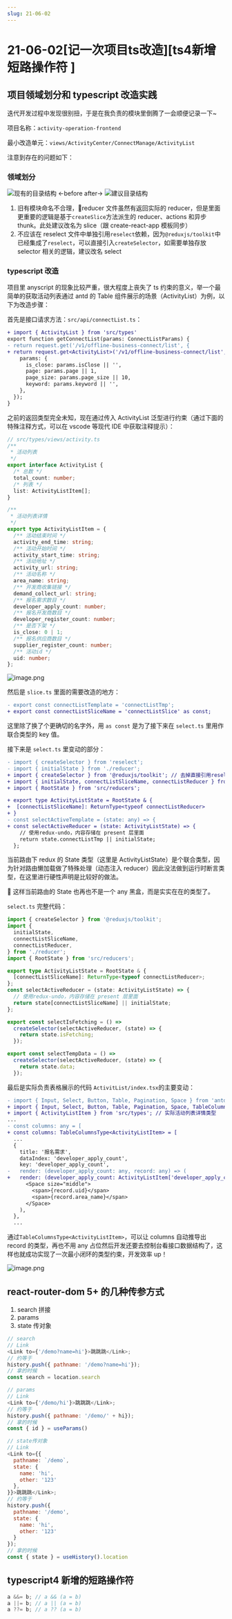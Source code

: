 ```yaml
---
slug: 21-06-02
---
```


# 21-06-02[记一次项目ts改造][ts4新增短路操作符 ]

## 项目领域划分和 typescript 改造实践

迭代开发过程中发现很别扭，于是在我负责的模块里倒腾了一会顺便记录一下~

项目名称：`activity-operation-frontend`

最小改造单元：`views/ActivityCenter/ConnectManage/ActivityList`

注意到存在的问题如下：

### 领域划分

![现有的目录结构](https://i.loli.net/2021/06/02/7l8Uc1SuiF5WyYq.png '现有目录结构') ←before after→ ![建议目录结构](https://i.loli.net/2021/06/02/UCL9ka6nQh4IxZX.png '现有目录结构')

1. 旧有模块命名不合理，reducer 文件虽然有返回实际的 reducer，但是里面更重要的逻辑是基于`createSlice`方法派生的 reducer、actions 和异步 thunk。此处建议改名为 slice（跟 create-react-app 模板同步）
2. 不应该在 reselect 文件中单独引用`reselect`依赖，因为`@reduxjs/toolkit`中已经集成了`reselect`，可以直接引入`createSelector`，如需要单独存放 selector 相关的逻辑，建议改名 select

### typescript 改造

项目里 anyscript 的现象比较严重，很大程度上丧失了 ts 约束的意义，举一个最简单的获取活动列表通过 antd 的 Table 组件展示的场景（ActivityList）为例，以下为改造步骤：

首先是接口请求方法：`src/api/connectList.ts`：

```diff
+ import { ActivityList } from 'src/types'
export function getConnectList(params: ConnectListParams) {
- return request.get('/v1/offline-business-connect/list', {
+ return request.get<ActivityList>('/v1/offline-business-connect/list', {
    params: {
      is_close: params.isClose || '',
      page: params.page || 1,
      page_size: params.page_size || 10,
      keyword: params.keyword || '',
    },
  });
}
```

之前的返回类型完全未知，现在通过传入 ActivityList 泛型进行约束（通过下面的特殊注释方式，可以在 vscode 等现代 IDE 中获取注释提示）：

```typescript
// src/types/views/activity.ts
/**
 * 活动列表
 */
export interface ActivityList {
  /* 总数 */
  total_count: number;
  /* 列表 */
  list: ActivityListItem[];
}

/**
 * 活动列表详情
 */
export type ActivityListItem = {
  /** 活动结束时间 */
  activity_end_time: string;
  /** 活动开始时间 */
  activity_start_time: string;
  /** 活动地址 */
  activity_url: string;
  /** 活动名称 */
  area_name: string;
  /** 开发商收集链接 */
  demand_collect_url: string;
  /** 报名需求数目 */
  developer_apply_count: number;
  /** 报名开发商数目 */
  developer_register_count: number;
  /** 是否下架 */
  is_close: 0 | 1;
  /** 报名供应商数目 */
  supplier_register_count: number;
  /** 活动id */
  uid: number;
};
```

![image.png](https://i.loli.net/2021/06/02/jsYFr8QNe4doHpA.png)

然后是 `slice.ts` 里面的需要改造的地方：

```diff
- export const connectListTemplate = 'connectListTmp';
+ export const connectListSliceName = 'connectListSlice' as const;
```

这里除了换了个更确切的名字外，用 `as const` 是为了接下来在 `select.ts` 里用作联合类型的 key 值。

接下来是 `select.ts` 里变动的部分：

```diff
- import { createSelector } from 'reselect';
- import { initialState } from './reducer';
+ import { createSelector } from '@reduxjs/toolkit'; // 去掉直接引用reselect，改从同一地方调用
+ import { initialState, connectListSliceName, connectListReducer } from './reducer';
+ import { RootState } from 'src/reducers';

+ export type ActivityListState = RootState & {
+  [connectListSliceName]: ReturnType<typeof connectListReducer>
+ }
- const selectActiveTemplate = (state: any) => {
+ const selectActiveReducer = (state: ActivityListState) => {
    // 使用redux-undo，内容存储在 present 层里面
    return state.connectListTmp || initialState;
  };
```

当前路由下 redux 的 State 类型（这里是 ActivityListState）是个联合类型，因为针对路由懒加载做了特殊处理（动态注入 reducer）因此没法做到运行时断言类型，在这里进行硬性声明是比较好的做法。

 这样当前路由的 State 也再也不是一个 any 黑盒，而是实实在在的类型了。

`select.ts` 完整代码：

```typescript
import { createSelector } from '@reduxjs/toolkit';
import {
  initialState,
  connectListSliceName,
  connectListReducer,
} from './reducer';
import { RootState } from 'src/reducers';

export type ActivityListState = RootState & {
  [connectListSliceName]: ReturnType<typeof connectListReducer>;
};
const selectActiveReducer = (state: ActivityListState) => {
  // 使用redux-undo，内容存储在 present 层里面
  return state[connectListSliceName] || initialState;
};

export const selectIsFetching = () =>
  createSelector(selectActiveReducer, (state) => {
    return state.isFetching;
  });

export const selectTempData = () =>
  createSelector(selectActiveReducer, (state) => {
    return state.data;
  });
```

最后是实际负责表格展示的代码 `ActivitList/index.tsx`的主要变动：

```diff
- import { Input, Select, Button, Table, Pagination, Space } from 'antd';
+ import { Input, Select, Button, Table, Pagination, Space, TableColumnsType } from 'antd'; // 拿到TableColumnsType帮助传入我们的类型泛型
+ import { ActivityListItem } from 'src/types'; // 实际活动列表详情类型
...
- const columns: any = [
+ const columns: TableColumnsType<ActivityListItem> = [
  ...
  {
    title: '报名需求',
    dataIndex: 'developer_apply_count',
    key: 'developer_apply_count',
-   render: (developer_apply_count: any, record: any) => (
+   render: (developer_apply_count: ActivityListItem['developer_apply_count'], record) => (
      <Space size="middle">
        <span>{record.uid}</span>
        <span>{record.area_name}</span>
      </Space>
    ),
  },
  ...
```

通过`TableColumnsType<ActivityListItem>`，可以让 columns 自动推导出 record 的类型，再也不用 any 占位然后开发还要去控制台看接口数据结构了，这样也就成功实现了一次最小闭环的类型约束，开发效率 up！

![image.png](https://i.loli.net/2021/06/02/QyCG9geRfd4mAiO.png)

## react-router-dom 5+ 的几种传参方式

1. search 拼接
2. params
3. state 传对象

```javascript
// search
// Link
<Link to={'/demo?name=hi'}>跳跳跳</Link>;
// 约等于
history.push({ pathname: '/demo?name=hi'});
// 拿的时候
const search = location.search

// params
// Link
<Link to={'/demo/hi'}>跳跳跳</Link>;
// 约等于
history.push({ pathname: '/demo/' + hi});
// 拿的时候
const { id } = useParams()

// state传对象
// Link
<Link to={{
  pathname: `/demo`,
  state: {
    name: 'hi',
    other: '123'
  },
}}>跳跳跳</Link>;
// 约等于
history.push({
  pathname: '/demo',
  state: {
    name: 'hi',
    other: '123'
  }
});
// 拿的时候
const { state } = useHistory().location
```

## typescript4 新增的短路操作符

```typescript
a &&= b; // a && (a = b)
a ||= b; // a || (a = b)
a ??= b; // a ?? (a = b)
```
